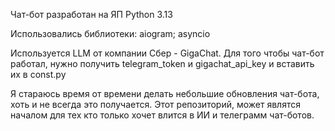 Чат-бот разработан на ЯП Python 3.13

Использовались библиотеки:
aiogram;
asyncio

Используется LLM от компании Сбер - GigaChat.
Для того чтобы чат-бот работал, нужно получить telegram_token и gigachat_api_key и вставить их в const.py

Я стараюсь время от времени делать небольшие обновления чат-бота, хоть и не всегда это получается.
Этот репозиторий, может являтся началом для тех кто только хочет влится в ИИ и телеграмм чат-ботов.
